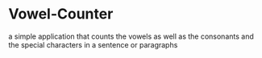 # Vowel-Counter
a simple application that counts the vowels as well as the consonants and the special characters in a sentence or paragraphs
